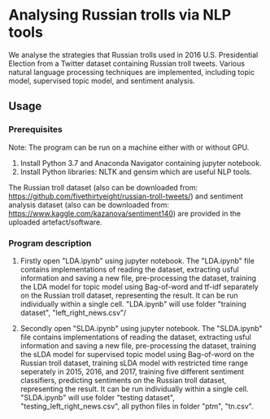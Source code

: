 # Analysing Russian trolls via NLP tools
We analyse the strategies that Russian trolls used in 2016 U.S. Presidential Election from a Twitter dataset containing Russian troll tweets. Various natural language processing techniques are implemented, including topic model, supervised topic model, and sentiment analysis.

## Usage
### Prerequisites

Note: The program can be run on a machine either with or without GPU.
1. Install Python 3.7 and Anaconda Navigator containing jupyter notebook.
2. Install Python libraries: NLTK and gensim which are useful NLP tools.

The Russian troll dataset (also can be downloaded from: https://github.com/fivethirtyeight/russian-troll-tweets/) and sentiment analysis dataset (also can be downloaded from: https://www.kaggle.com/kazanova/sentiment140) are provided in the uploaded artefact/software.

### Program description

1. Firstly open "LDA.ipynb" using jupyter notebook. The "LDA.ipynb" file contains implementations of reading the dataset, extracting usful information and saving a new file, pre-processing the dataset, training the LDA model for topic model using Bag-of-word and tf-idf separately on the Russian troll dataset, representing the result. It can be run individually within a single cell. "LDA.ipynb" will use folder "training dataset", "left_right_news.csv"/

2. Secondly open "SLDA.ipynb" using jupyter notebook. The "SLDA.ipynb" file contains implementations of reading the dataset, extracting usful information and saving a new file, pre-processing the dataset, training the sLDA model for supervised topic model using Bag-of-word on the Russian troll dataset, training sLDA model with restricted time range seperately in 2015, 2016, and 2017, training five different sentiment classifiers, predicting sentiments on the Russian troll dataset,  representing the result. It can be run individually within a single cell. "SLDA.ipynb" will use folder "testing dataset", "testing_left_right_news.csv", all python files in folder "ptm", "tn.csv".
